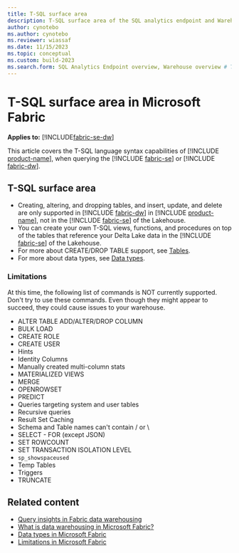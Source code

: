 ```yaml
---
title: T-SQL surface area
description: T-SQL surface area of the SQL analytics endpoint and Warehouse in Microsoft Fabric.
author: cynotebo
ms.author: cynotebo
ms.reviewer: wiassaf
ms.date: 11/15/2023
ms.topic: conceptual
ms.custom: build-2023
ms.search.form: SQL Analytics Endpoint overview, Warehouse overview # This article's title should not change. If so, contact engineering.
---
```

# T-SQL surface area in Microsoft Fabric

**Applies to:** [!INCLUDE[fabric-se-dw](includes/applies-to-version/fabric-se-and-dw.md)]

This article covers the T-SQL language syntax capabilities of [!INCLUDE [product-name](../includes/product-name.md)], when querying the [!INCLUDE [fabric-se](includes/fabric-se.md)] or [!INCLUDE [fabric-dw](includes/fabric-dw.md)].

## T-SQL surface area

- Creating, altering, and dropping tables, and insert, update, and delete are only supported in [!INCLUDE [fabric-dw](includes/fabric-dw.md)] in [!INCLUDE [product-name](../includes/product-name.md)], not in the [!INCLUDE [fabric-se](includes/fabric-se.md)] of the Lakehouse.
- You can create your own T-SQL views, functions, and procedures on top of the tables that reference your Delta Lake data in the [!INCLUDE [fabric-se](includes/fabric-se.md)] of the Lakehouse.
- For more about CREATE/DROP TABLE support, see [Tables](tables.md).
- For more about data types, see [Data types](data-types.md).

### Limitations

At this time, the following list of commands is NOT currently supported. Don't try to use these commands. Even though they might appear to succeed, they could cause issues to your warehouse.

- ALTER TABLE ADD/ALTER/DROP COLUMN
- BULK LOAD
- CREATE ROLE
- CREATE USER
- Hints
- Identity Columns
- Manually created multi-column stats
- MATERIALIZED VIEWS
- MERGE
- OPENROWSET
- PREDICT
- Queries targeting system and user tables
- Recursive queries
- Result Set Caching
- Schema and Table names can't contain / or \
- SELECT - FOR (except JSON)
- SET ROWCOUNT
- SET TRANSACTION ISOLATION LEVEL
- `sp_showspaceused`
- Temp Tables
- Triggers
- TRUNCATE

## Related content

- [Query insights in Fabric data warehousing](query-insights.md)
- [What is data warehousing in Microsoft Fabric?](data-warehousing.md)
- [Data types in Microsoft Fabric](data-types.md)
- [Limitations in Microsoft Fabric](limitations.md)
